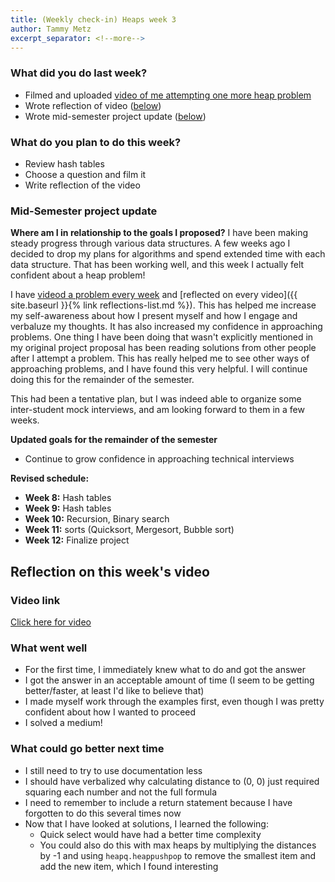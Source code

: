 ```yaml
---
title: (Weekly check-in) Heaps week 3
author: Tammy Metz
excerpt_separator: <!--more-->
---
```


### What did you do last week?
- Filmed and uploaded [video of me attempting one more heap problem](https://www.youtube.com/watch?v=cxcg7ep6lU8)
- Wrote reflection of video <!--more-->([below](#reflection-on-this-weeks-video))
- Wrote mid-semester project update ([below](#mid-semester-project-update))


### What do you plan to do this week?
- Review hash tables
- Choose a question and film it
- Write reflection of the video

### Mid-Semester project update
**Where am I in relationship to the goals I proposed?**
I have been making steady progress through various data structures.  A few weeks ago I decided to drop my plans for algorithms and spend extended time with each data structure.  That has been working well, and this week I actually felt confident about a heap problem!

I have [videod a problem every week](https://www.youtube.com/playlist?list=PL_Gen6ulpgkgKvtbZrww_NdD_WKx911wf) and [reflected on every video]({{ site.baseurl }}{% link reflections-list.md %}).  This has helped me increase my self-awareness about how I present myself and how I engage and verbaluze my thoughts.  It has also increased my confidence in approaching problems.  One thing I have been doing that wasn't explicitly mentioned in my original project proposal has been reading solutions from other people after I attempt a problem.  This has really helped me to see other ways of approaching problems, and I have found this very helpful.  I will continue doing this for the remainder of the semester.

This had been a tentative plan, but I was indeed able to organize some inter-student mock interviews, and am looking forward to them in a few weeks.

**Updated goals for the remainder of the semester**
- Continue to grow confidence in approaching technical interviews

**Revised schedule:**
- **Week 8:** Hash tables
- **Week 9:** Hash tables
- **Week 10:** Recursion, Binary search
- **Week 11:** sorts (Quicksort, Mergesort, Bubble sort)
- **Week 12:** Finalize project

## Reflection on this week's video

### Video link
[Click here for video](https://www.youtube.com/watch?v=cxcg7ep6lU8)


### What went well
- For the first time, I immediately knew what to do and got the answer
- I got the answer in an acceptable amount of time (I seem to be getting better/faster, at least I'd like to believe that)
- I made myself work through the examples first, even though I was pretty confident about how I wanted to proceed
- I solved a medium!

### What could go better next time
- I still need to try to use documentation less
- I should have verbalized why calculating distance to (0, 0) just required squaring each number and not the full formula
- I need to remember to include a return statement because I have forgotten to do this several times now
- Now that I have looked at solutions, I learned the following:
  - Quick select would have had a better time complexity
  - You could also do this with max heaps by multiplying the distances by -1 and using `heapq.heappushpop` to remove the smallest item and add the new item, which I found interesting
